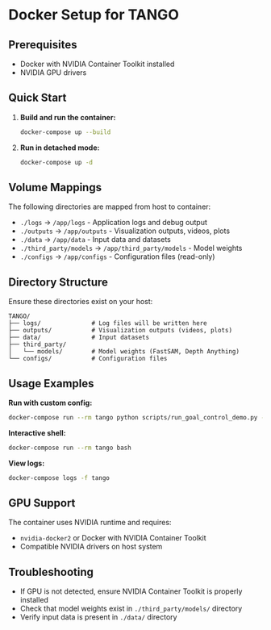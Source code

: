 # Docker Setup for TANGO

## Prerequisites

- Docker with NVIDIA Container Toolkit installed
- NVIDIA GPU drivers

## Quick Start

1. **Build and run the container:**
   ```bash
   docker-compose up --build
   ```

2. **Run in detached mode:**
   ```bash
   docker-compose up -d
   ```

## Volume Mappings

The following directories are mapped from host to container:

- `./logs` → `/app/logs` - Application logs and debug output
- `./outputs` → `/app/outputs` - Visualization outputs, videos, plots
- `./data` → `/app/data` - Input data and datasets
- `./third_party/models` → `/app/third_party/models` - Model weights
- `./configs` → `/app/configs` - Configuration files (read-only)

## Directory Structure

Ensure these directories exist on your host:
```
TANGO/
├── logs/              # Log files will be written here
├── outputs/           # Visualization outputs (videos, plots)
├── data/              # Input datasets
├── third_party/
│   └── models/        # Model weights (FastSAM, Depth Anything)
└── configs/           # Configuration files
```

## Usage Examples

**Run with custom config:**
```bash
docker-compose run --rm tango python scripts/run_goal_control_demo.py --config_file configs/custom.yaml
```

**Interactive shell:**
```bash
docker-compose run --rm tango bash
```

**View logs:**
```bash
docker-compose logs -f tango
```

## GPU Support

The container uses NVIDIA runtime and requires:
- `nvidia-docker2` or Docker with NVIDIA Container Toolkit
- Compatible NVIDIA drivers on host system

## Troubleshooting

- If GPU is not detected, ensure NVIDIA Container Toolkit is properly installed
- Check that model weights exist in `./third_party/models/` directory
- Verify input data is present in `./data/` directory